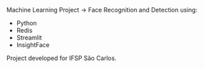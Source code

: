 Machine Learning Project -> Face Recognition and Detection using:
- Python
- Redis
- Streamlit
- InsightFace

Project developed for IFSP São Carlos.
